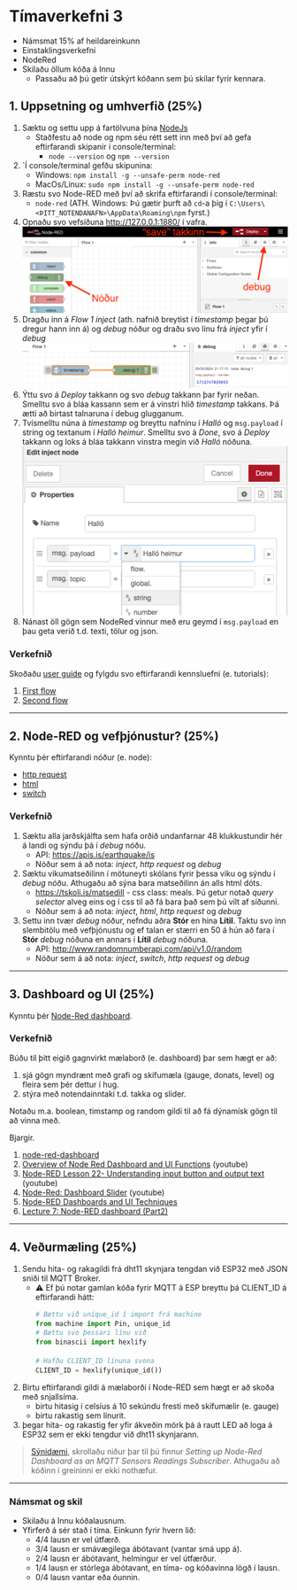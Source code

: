# Tímaverkefni 3

- Námsmat 15% af heildareinkunn
- Einstaklingsverkefni
- NodeRed
- Skilaðu öllum kóða á Innu
  - Passaðu að þú getir útskýrt kóðann sem þú skilar fyrir kennara.
 
## 1. Uppsetning og umhverfið (25%)

1. Sæktu og settu upp á fartölvuna þína [NodeJs](https://nodejs.org/en)
   - Staðfestu að node og npm séu rétt sett inn með því að gefa eftirfarandi skipanir í console/terminal:
     - `node --version` og `npm --version`
1. ´Í console/terminal gefðu skipunina:
   - Windows: `npm install -g --unsafe-perm node-red`
   - MacOs/Linux: `sudo npm install -g --unsafe-perm node-red`
1. Ræstu svo Node-RED með því að skrifa eftirfarandi í console/terminal:
   - `node-red` (ATH. Windows: Þú gætir þurft að `cd`-a þig í `C:\Users\<ÞITT_NOTENDANAFN>\AppData\Roaming\npm` fyrst.)
1. Opnaðu svo vefsíðuna http://127.0.0.1:1880/ í vafra.
      ![node_red kynning](https://raw.githubusercontent.com/VESM3/IOT/main/Myndir/node_red/node_red_01.png)
1. Dragðu inn á *Flow 1* *inject* (ath. nafnið breytist í *timestamp* þegar þú dregur hann inn á) og *debug* nóður og draðu svo línu frá *inject* yfir í *debug*
      ![node_red fyrstu nóðurnar](https://raw.githubusercontent.com/VESM3/IOT/main/Myndir/node_red/node_red_02.png)
1. Ýttu svo á *Deploy* takkann og svo *debug* takkann þar fyrir neðan. Smelltu svo á bláa kassann sem er á vinstri hlið *timestamp* takkans. Þá ætti að birtast talnaruna í debug glugganum.
1. Tvísmelltu núna á *timestamp* og breyttu nafninu í *Halló* og `msg.payload` í string og textanum í *Halló heimur*. Smelltu svo á *Done*, svo á *Deploy* takkann og loks á bláa takkann vinstra megin við *Halló* nóðuna.
      ![node_red breyta nóðu](https://raw.githubusercontent.com/VESM3/IOT/main/Myndir/node_red/node_red_03.png)
1. Nánast öll gögn sem NodeRed vinnur með eru geymd í `msg.payload` en þau geta verið t.d. texti, tölur og json.

### Verkefnið
Skoðaðu [user guide](https://nodered.org/docs/user-guide/) og fylgdu svo eftirfarandi kennsluefni (e. tutorials): 

1. [First flow](https://nodered.org/docs/tutorials/first-flow)
1. [Second flow](https://nodered.org/docs/tutorials/second-flow)

<!-- [myndbönd](https://www.youtube.com/watch?v=ksGeUD26Mw0&list=PLyNBB9VCLmo1hyO-4fIZ08gqFcXBkHy-6) -->

---

## 2. Node-RED og vefþjónustur? (25%)

Kynntu þér eftirfarandi nóður (e. node):
- [http request](https://stevesnoderedguide.com/node-red-http-request-node-beginners)
- [html](https://cookbook.nodered.org/http/simple-get-request)
- [switch](https://techexplorations.com/guides/esp32/node-red-esp32-project/node-red-switch/)

### Verkefnið
1. Sæktu alla jarðskjálfta sem hafa orðið undanfarnar 48 klukkustundir hér á landi og sýndu þá í *debug* nóðu. 
   - API: https://apis.is/earthquake/is
   - Nóður sem á að nota: *inject*, *http request* og *debug*
2. Sæktu vikumatseðilinn í mötuneyti skólans fyrir þessa viku og sýndu í *debug* nóðu. Athugaðu að sýna bara matseðilinn án alls html dóts.
   - https://tskoli.is/matsedill - css class: meals. Þú getur notað *query selector* alveg eins og í css til að fá bara það sem þú vilt af síðunni.
   - Nóður sem á að nota: *inject*, *html*, *http request* og *debug*
3. Settu inn tvær *debug* nóður, nefndu aðra **Stór** en hina **Lítil**. Taktu svo inn slembitölu með vefþjónustu og ef talan er stærri en 50 á hún að fara í **Stór** *debug* nóðuna en annars í **Lítil** *debug* nóðuna.
   - API: http://www.randomnumberapi.com/api/v1.0/random
   - Nóður sem á að nota: *inject*, *switch*, *http request* og *debug*

---

## 3. Dashboard og UI (25%)

Kynntu þér [Node-Red dashboard](https://randomnerdtutorials.com/getting-started-node-red-dashboard/).

### Verkefnið
Búðu til þitt eigið gagnvirkt mælaborð (e. dashboard) þar sem hægt er að:

1. sjá gögn myndrænt með grafi og skífumæla (gauge, donats, level) og fleira sem þér dettur í hug.
2. stýra með notendainntaki t.d. takka og slider.

Notaðu m.a. boolean, timstamp og random gildi til að fá dýnamísk gögn til að vinna með.

Bjargir.
1. [node-red-dashboard](https://flows.nodered.org/node/node-red-dashboard)
1. [Overview of Node Red Dashboard and UI Functions](https://www.youtube.com/playlist?list=PLEeDHEouVnqThv3hgKM__7e_JRTL7D99a) (youtube)
1. [Node-RED Lesson 22- Understanding input button and output text](https://www.youtube.com/watch?v=QfC2N-nfT-U) (youtube)
1. [Node-Red: Dashboard Slider](https://www.youtube.com/watch?v=QlHO3aUdSJA) (youtube)
1. [Node-RED Dashboards and UI Techniques](https://github.com/pmmistry/Node-RED-Series/blob/master/Labs/lab_2.md)
1. [Lecture 7: Node-RED dashboard (Part2)](https://noderedguide.com/lecture-7-node-red-dashboard-part2/)

---

## 4. Veðurmæling (25%)

1. Sendu hita- og rakagildi frá dht11 skynjara tengdan við ESP32 með JSON sniði til MQTT Broker.
   -  :warning: Ef þú notar gamlan kóða fyrir MQTT á ESP breyttu þá CLIENT_ID á eftirfarandi hátt:
      ```python
      # Bættu við unique_id í import frá machine
      from machine import Pin, unique_id
      # Bættu svo þessari línu við
      from binascii import hexlify
      
      # Hafðu CLIENT_ID línuna svona
      CLIENT_ID = hexlify(unique_id())
      ```
2. Birtu eftirfarandi gildi á mælaborði í Node-RED sem hægt er að skoða með snjallsíma.
   - birtu hitasig í celsíus á 10 sekúndu fresti með skífumælir (e. gauge)
   - birtu rakastig sem línurit.
3.  þegar hita- og rakastig fer yfir ákveðin mörk þá á rautt LED að loga á ESP32 sem er ekki tengdur við dht11 skynjarann. 
  
> [Sýnidæmi](https://microcontrollerslab.com/micropython-esp32-mqtt-publish-multiple-sensor-readings-node-red/), skrollaðu niður þar til þú finnur *Setting up Node-Red Dashboard as an MQTT Sensors Readings Subscriber*. Athugaðu að kóðinn í greininni er ekki nothæfur.

---

### Námsmat og skil

- Skilaðu á Innu kóðalausnum.
- Yfirferð á sér stað í tíma. Einkunn fyrir hvern lið: 
    - 4/4 lausn er vel útfærð.
    - 3/4 lausn er smávægilega ábótavant (vantar smá upp á).
    - 2/4 lausn er ábótavant, helmingur er vel útfærður.
    - 1/4 lausn er stórlega ábótavant, en tíma- og kóðavinna lögð í lausn.
    - 0/4 lausn vantar eða óunnin.
